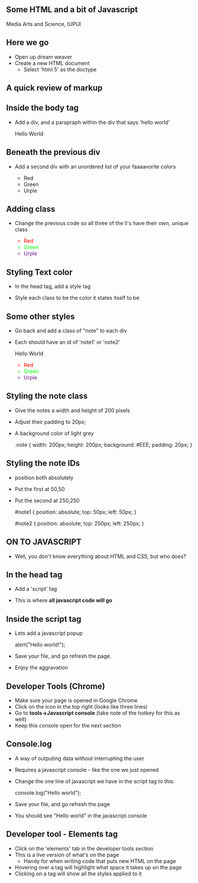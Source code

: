 Some HTML and a bit of Javascript
------------------------

Media Arts and Science, IUPUI


Here we go
-----------------------

- Open up dream weaver
- Create a new HTML document
	- Select 'html 5' as the doctype

A quick review of markup
------------------------

Inside the body tag
------------------------

- Add a div, and a parapraph within the div that says 'hello world'

	<div>
		<p>Hello World</p>
	</div>

Beneath the previous div
------------------------

- Add a second div with an unordered list of your faaaavorite colors

	<div>
		<ul>
			<li>Red</li>
			<li>Green</li>
			<li>Urple</li>
		</ul>
	</div>

Adding class
------------------------

- Change the previous code so all three of the li's have their own, unique class

	<div>
		<ul>
			<li class='red'>Red</li>
			<li class='green'>Green</li>
			<li class='urple'>Urple</li>
		</ul>
	</div>

Styling Text color
------------------------

- In the head tag, add a style tag
- Style each class to be the color it states itself to be


	<style>
		.red { color: #FF0000; }
		.green { color: #00FF00; }
		.urple { color: #66138c; }
	</style>

Some other styles
-----------------------

- Go back and add a class of "note" to each div
- Each should have an id of 'note1' or 'note2'

	<div class='note' id="note1">
		<p>Hello World</p>
	</div>
	<div class='note' id="note2">
		<ul>
			<li class='red'>Red</li>
			<li class='green'>Green</li>
			<li class='urple'>Urple</li>
		</ul>
	</div>

Styling the note class
-----------------------

- Give the notes a width and height of 200 pixels
- Adjust their padding to 20px;
- A background color of light grey

	.note {
		width: 200px;
		height: 200px;
		background: #EEE;
		padding: 20px;
	}

Styling the note IDs
-----------------------

- position both absolutely
- Put the first at 50,50
- Put the second at 250,250

	#note1 {
		position: absolute;
		top: 50px;
		left: 50px;
	}

	#note2 {
		position: absolute;
		top: 250px;
		left: 250px;
	}


ON TO JAVASCRIPT
-----------------------

- Well, you don't know everything about HTML and CSS, but who does?


In the head tag
------------------------

- Add a 'script' tag
- This is where **all javascript code will go**

	<head>
		<script>
		</script>
	</head>

Inside the script tag
-------------------------

- Lets add a javascript popup

	alert("Hello world!");

- Save your file, and go refresh the page.
- Enjoy the aggravation

Developer Tools (Chrome)
--------------------------

- Make sure your page is opened in Google Chrome
- Click on the icon in the top right (looks like three lines)
- Go to **tools->Javascript console** (take note of the hotkey for this as well)
- Keep this console open for the next section

Console.log
-------------------------

- A way of outputing data without interrupting the user
- Requires a javascript console - like the one we just opened
- Change the one line of javascript we have in the script tag to this:

	console.log("Hello world");

- Save your file, and go refresh the page
- You should see "Hello world" in the javascript console

Developer tool - Elements tag
--------------------------

- Click on the 'elements' tab in the developer tools section
- This is a live version of what's on the page
	- Handy for when writing code that puts new HTML on the page
- Hovering over a tag will highlight what space it takes up on  the page
- Clicking on a tag will show all the styles applied to it